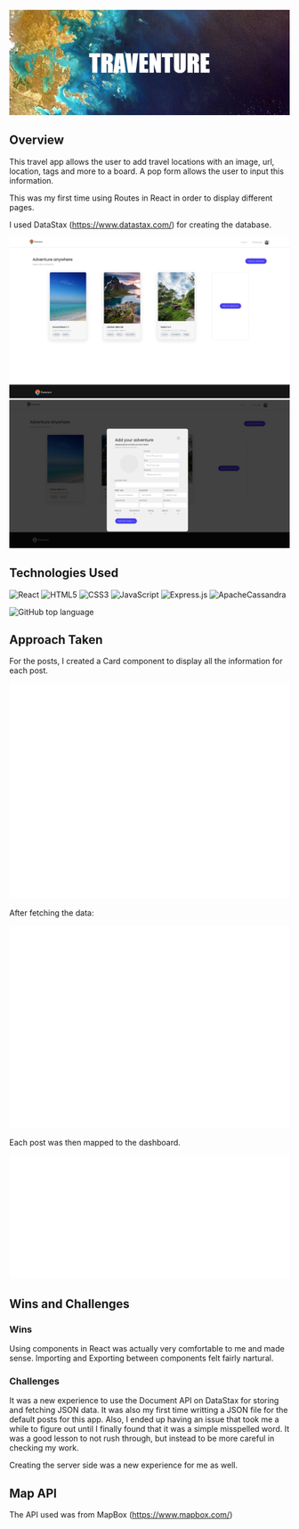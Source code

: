 ![#Travel App](readme-imgs/TRAVENTURE.png)

## Overview

This travel app allows the user to add travel locations with an image, url, location, tags and more to a board. A pop form allows the user to input this information.

This was my first time using Routes in React in order to display different pages.

I used DataStax (https://www.datastax.com/) for creating the database.

![Screenshot](readme-imgs/travel%20app.jpg)
![Screenshot](readme-imgs/travel%20app%202.jpg)

## Technologies Used

![React](https://img.shields.io/badge/react-%2320232a.svg?style=for-the-badge&logo=react&logoColor=%2361DAFB)
![HTML5](https://img.shields.io/badge/html5-%23E34F26.svg?style=for-the-badge&logo=html5&logoColor=white)
![CSS3](https://img.shields.io/badge/css3-%231572B6.svg?style=for-the-badge&logo=css3&logoColor=white)
![JavaScript](https://img.shields.io/badge/javascript-%23323330.svg?style=for-the-badge&logo=javascript&logoColor=%23F7DF1E)
![Express.js](https://img.shields.io/badge/express.js-%23404d59.svg?style=for-the-badge&logo=express&logoColor=%2361DAFB)
![ApacheCassandra](https://img.shields.io/badge/cassandra-%231287B1.svg?style=for-the-badge&logo=apache-cassandra&logoColor=white)

![GitHub top language](https://img.shields.io/github/languages/top/thezier/react-travel-app)

## Approach Taken

For the posts, I created a Card component to display all the information for each post.

![getLocation code snippet](readme-imgs/card.svg)

After fetching the data:

![getLocation code snippet](readme-imgs/data.svg)

Each post was then mapped to the dashboard.

![getLocation code snippet](readme-imgs/posts.svg)

## Wins and Challenges

### Wins

Using components in React was actually very comfortable to me and made sense. Importing and Exporting between components felt fairly nartural.

### Challenges

It was a new experience to use the Document API on DataStax for storing and fetching JSON data. It was also my first time writting a JSON file for the default posts for this app.
Also, I ended up having an issue that took me a while to figure out until I finally found that it was a simple misspelled word. It was a good lesson to not rush through, but instead to be more careful in checking my work.

Creating the server side was a new experience for me as well.

## Map API

The API used was from MapBox (https://www.mapbox.com/)
